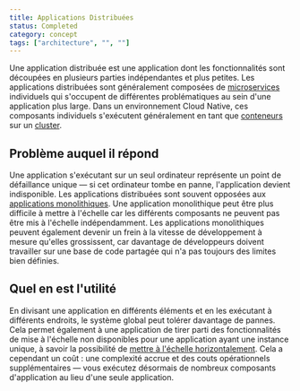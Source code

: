 ```yaml
---
title: Applications Distribuées
status: Completed
category: concept
tags: ["architecture", "", ""]
---
```


Une application distribuée est une application dont les fonctionnalités sont découpées en plusieurs parties indépendantes et plus petites.
Les applications distribuées sont généralement composées de [microservices](/fr/microservices-architecture/) individuels
qui s'occupent de différentes problématiques au sein d'une application plus large.
Dans un environnement Cloud Native, ces composants individuels s'exécutent généralement en tant que [conteneurs](/fr/container/) sur un [cluster](/fr/cluster/).

## Problème auquel il répond

Une application s'exécutant sur un seul ordinateur représente un point de défaillance unique — si cet ordinateur tombe en panne, l'application devient indisponible.
Les applications distribuées sont souvent opposées aux [applications monolithiques](/fr/monolithic-apps/).
Une application monolithique peut être plus difficile à mettre à l'échelle car les différents composants ne peuvent pas être mis à l'échelle indépendamment.
Les applications monolithiques peuvent également devenir un frein à la vitesse de développement à mesure qu'elles grossissent,
car davantage de développeurs doivent travailler sur une base de code partagée qui n'a pas toujours des limites bien définies.

## Quel en est l'utilité

En divisant une application en différents éléments et en les exécutant à différents endroits, le système global peut tolérer davantage de pannes.
Cela permet également à une application de tirer parti des fonctionnalités de mise à l'échelle non disponibles pour une application ayant une instance unique,
à savoir la possibilité de [mettre à l'échelle horizontalement](/fr/horizontal-scaling/).
Cela a cependant un coût : une complexité accrue et des couts opérationnels supplémentaires
— vous exécutez désormais de nombreux composants d'application au lieu d'une seule application.
